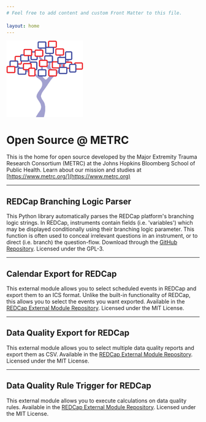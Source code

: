 ```yaml
---
# Feel free to add content and custom Front Matter to this file.

layout: home
---
```

<img src="assets/METRC_logo.png" width="200" height="200">

# Open Source @ METRC

This is the home for open source developed by the Major Extremity Trauma Research Consortium (METRC) at the
Johns Hopkins Bloomberg School of Public Health.  Learn about our mission and studies at [https://www.metrc.org/](https://www.metrc.org)

---

## REDCap Branching Logic Parser

This Python library automatically parses the REDCap platform's branching logic strings. In REDCap, instruments
contain fields (i.e. 'variables') which may be displayed conditionally using their branching logic parameter.
This function is often used to conceal irrelevant questions in an instrument, or to direct (i.e. branch) the
question-flow. Download through the [GitHub Repository](https://github.com/metrc/redcap-branch-parser).
Licensed under the GPL-3.

---

## Calendar Export for REDCap

This external module allows you to select scheduled events in REDCap and export them to an ICS format.
Unlike the built-in functionality of REDCap, this allows you to select the events you want exported.
Available in the [REDCap External Module Repository](https://redcap.vanderbilt.edu/consortium/modules/).  Licensed under the MIT License.

---

## Data Quality Export for REDCap

This external module allows you to select multiple data quality reports and export them as CSV.
Available in the [REDCap External Module Repository](https://redcap.vanderbilt.edu/consortium/modules/). Licensed under the MIT License.

---

## Data Quality Rule Trigger for REDCap

This external module allows you to execute calculations on data quality rules.
Available in the [REDCap External Module Repository](https://redcap.vanderbilt.edu/consortium/modules/). Licensed under the MIT License.

